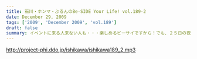 ```yaml
---
title: 石川・ホンマ・ぶるんのBe-SIDE Your Life! vol.189-2
date: December 29, 2009
tags: ['2009', 'December 2009', 'vol.189']
draft: false
summary: イベントに来る人来ない人も・・・楽しめるビーサイですから！でも、２５日の夜にかけて余力があったら是非とも歌舞伎町に飛び出そう～～～。とはいっても準備に追われる人々のお話が続く。NAMAE
---
```


http://project-phi.ddo.jp/ishikawa/ishikawa189_2.mp3